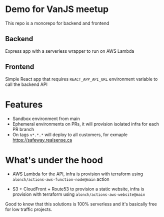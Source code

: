 # Demo for VanJS meetup

This repo is a monorepo for backend and frontend

## Backend

Express app with a serverless wrapper to run on AWS Lambda

## Frontend 

Simple React app that requires `REACT_APP_API_URL` environment variable to call the backend API

# Features

- Sandbox environment from main
- Ephemeral environments on PRs, it will provision isolated infra for each PR branch
- On tags `v*.*.*` will deploy to all customers, for exmaple https://safeway.realsense.ca

# What's under the hood

- AWS Lambda for the API, infra is provision with terraform using `alonch/actions-aws-function-node@main` action

- S3 + CloudFront + Route53 to provision a static website, infra is provision with terraform using `alonch/actions-aws-website@main`

Good to know that this solutions is 100% serverless and it's basically free for low traffic projects. 